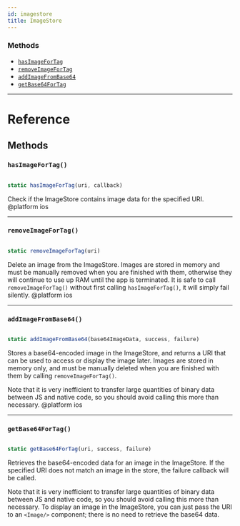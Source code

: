 ```yaml
---
id: imagestore
title: ImageStore
---
```


### Methods

* [`hasImageForTag`](imagestore.md#hasimagefortag)
* [`removeImageForTag`](imagestore.md#removeimagefortag)
* [`addImageFromBase64`](imagestore.md#addimagefrombase64)
* [`getBase64ForTag`](imagestore.md#getbase64fortag)

---

# Reference

## Methods

### `hasImageForTag()`


```javascript

static hasImageForTag(uri, callback)

```


Check if the ImageStore contains image data for the specified URI. @platform ios

---

### `removeImageForTag()`


```javascript

static removeImageForTag(uri)

```


Delete an image from the ImageStore. Images are stored in memory and must be manually removed when you are finished with them, otherwise they will continue to use up RAM until the app is terminated. It is safe to call `removeImageForTag()` without first calling `hasImageForTag()`, it will simply fail silently. @platform ios

---

### `addImageFromBase64()`


```javascript

static addImageFromBase64(base64ImageData, success, failure)

```


Stores a base64-encoded image in the ImageStore, and returns a URI that can be used to access or display the image later. Images are stored in memory only, and must be manually deleted when you are finished with them by calling `removeImageForTag()`.

Note that it is very inefficient to transfer large quantities of binary data between JS and native code, so you should avoid calling this more than necessary. @platform ios

---

### `getBase64ForTag()`


```javascript

static getBase64ForTag(uri, success, failure)

```


Retrieves the base64-encoded data for an image in the ImageStore. If the specified URI does not match an image in the store, the failure callback will be called.

Note that it is very inefficient to transfer large quantities of binary data between JS and native code, so you should avoid calling this more than necessary. To display an image in the ImageStore, you can just pass the URI to an `<Image/>` component; there is no need to retrieve the base64 data.

